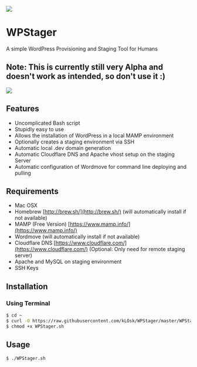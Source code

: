 ![](http://i.imgur.com/KNVcUyG.png)

WPStager
========

A simple WordPress Provisioning and Staging Tool for Humans

## Note: This is currently still very Alpha and doesn't work as intended, so don't use it :)

![](http://i.imgur.com/Wp5qQVR.gif)

## Features

- Uncomplicated Bash script
- Stupidly easy to use
- Allows the installation of WordPress in a local MAMP environment
- Optionally creates a staging environment via SSH
- Automatic local .dev domain generation
- Automatic Cloudflare DNS and Apache vhost setup on the staging Server
- Automatic configuration of Wordmove for command line deploying and pulling

## Requirements

- Mac OSX
- Homebrew [http://brew.sh/](http://brew.sh/) (will automatically install if not available)
- MAMP (Free Version) [https://www.mamp.info/](https://www.mamp.info/)
- Wordmove (will automatically install if not available)
- Cloudflare DNS [https://www.cloudflare.com/](https://www.cloudflare.com/) (Optional: Only need for remote staging server)
- Apache and MySQL on staging environment
- SSH Keys

## Installation

### Using Terminal

```bash
$ cd ~
$ curl -O https://raw.githubusercontent.com/kLOsk/WPStager/master/WPStager.sh
$ chmod +x WPStager.sh
```

## Usage

```bash
$ ./WPStager.sh
```
